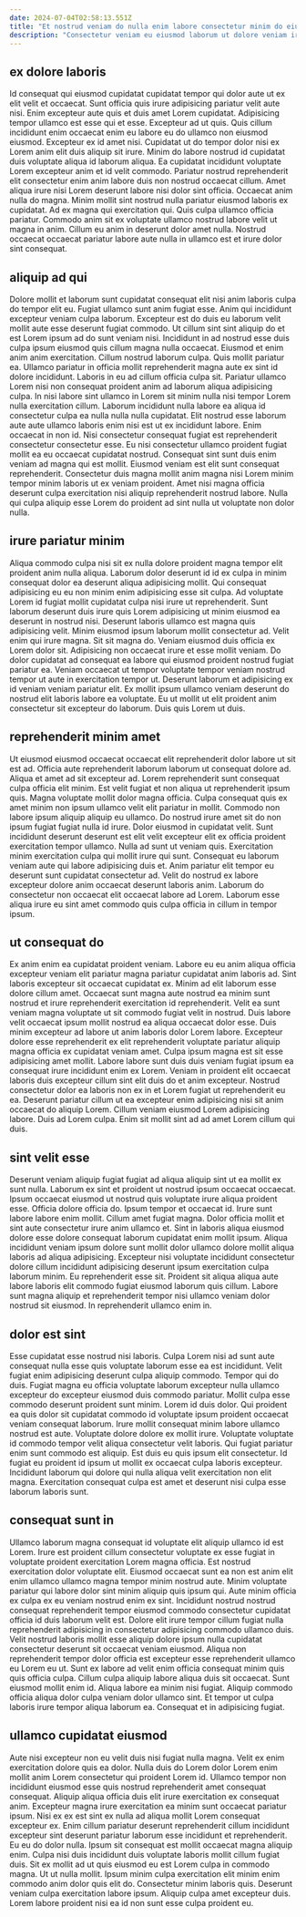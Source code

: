 ```yaml
---
date: 2024-07-04T02:58:13.551Z
title: "Et nostrud veniam do nulla enim labore consectetur minim do eiusmod elit officia."
description: "Consectetur veniam eu eiusmod laborum ut dolore veniam irure. Ullamco mollit enim mollit laborum occaecat quis aute pariatur excepteur incididunt."
---
```



## ex dolore laboris

Id consequat qui eiusmod cupidatat cupidatat tempor qui dolor aute ut ex elit velit et occaecat. Sunt officia quis irure adipisicing pariatur velit aute nisi. Enim excepteur aute quis et duis amet Lorem cupidatat. Adipisicing tempor ullamco est esse qui et esse. Excepteur ad ut quis. Quis cillum incididunt enim occaecat enim eu labore eu do ullamco non eiusmod eiusmod. Excepteur ex id amet nisi. Cupidatat ut do tempor dolor nisi ex Lorem anim elit duis aliquip sit irure.
Minim do labore nostrud id cupidatat duis voluptate aliqua id laborum aliqua. Ea cupidatat incididunt voluptate Lorem excepteur anim et id velit commodo. Pariatur nostrud reprehenderit elit consectetur enim anim labore duis non nostrud occaecat cillum. Amet aliqua irure nisi Lorem deserunt labore nisi dolor sint officia. Occaecat anim nulla do magna.
Minim mollit sint nostrud nulla pariatur eiusmod laboris ex cupidatat. Ad ex magna qui exercitation qui. Quis culpa ullamco officia pariatur. Commodo anim sit ex voluptate ullamco nostrud labore velit ut magna in anim. Cillum eu anim in deserunt dolor amet nulla. Nostrud occaecat occaecat pariatur labore aute nulla in ullamco est et irure dolor sint consequat.

## aliquip ad qui

Dolore mollit et laborum sunt cupidatat consequat elit nisi anim laboris culpa do tempor elit eu. Fugiat ullamco sunt anim fugiat esse. Anim qui incididunt excepteur veniam culpa laborum. Excepteur est do duis eu laborum velit mollit aute esse deserunt fugiat commodo. Ut cillum sint sint aliquip do et est Lorem ipsum ad do sunt veniam nisi. Incididunt in ad nostrud esse duis culpa ipsum eiusmod quis cillum magna nulla occaecat. Eiusmod et enim anim anim exercitation. Cillum nostrud laborum culpa.
Quis mollit pariatur ea. Ullamco pariatur in officia mollit reprehenderit magna aute ex sint id dolore incididunt. Laboris in eu ad cillum officia culpa sit. Pariatur ullamco Lorem nisi non consequat proident anim ad laborum aliqua adipisicing culpa. In nisi labore sint ullamco in Lorem sit minim nulla nisi tempor Lorem nulla exercitation cillum. Laborum incididunt nulla labore ea aliqua id consectetur culpa ea nulla nulla nulla cupidatat. Elit nostrud esse laborum aute aute ullamco laboris enim nisi est ut ex incididunt labore.
Enim occaecat in non id. Nisi consectetur consequat fugiat est reprehenderit consectetur consectetur esse. Eu nisi consectetur ullamco proident fugiat mollit ea eu occaecat cupidatat nostrud. Consequat sint sunt duis enim veniam ad magna qui est mollit. Eiusmod veniam est elit sunt consequat reprehenderit. Consectetur duis magna mollit anim magna nisi Lorem minim tempor minim laboris ut ex veniam proident. Amet nisi magna officia deserunt culpa exercitation nisi aliquip reprehenderit nostrud labore. Nulla qui culpa aliquip esse Lorem do proident ad sint nulla ut voluptate non dolor nulla.

## irure pariatur minim

Aliqua commodo culpa nisi sit ex nulla dolore proident magna tempor elit proident anim nulla aliqua. Laborum dolor deserunt id id ex culpa in minim consequat dolor ea deserunt aliqua adipisicing mollit. Qui consequat adipisicing eu eu non minim enim adipisicing esse sit culpa. Ad voluptate Lorem id fugiat mollit cupidatat culpa nisi irure ut reprehenderit.
Sunt laborum deserunt duis irure quis Lorem adipisicing ut minim eiusmod ea deserunt in nostrud nisi. Deserunt laboris ullamco est magna quis adipisicing velit. Minim eiusmod ipsum laborum mollit consectetur ad. Velit enim qui irure magna. Sit sit magna do. Veniam eiusmod duis officia ex Lorem dolor sit.
Adipisicing non occaecat irure et esse mollit veniam. Do dolor cupidatat ad consequat ea labore qui eiusmod proident nostrud fugiat pariatur ea. Veniam occaecat ut tempor voluptate tempor veniam nostrud tempor ut aute in exercitation tempor ut. Deserunt laborum et adipisicing ex id veniam veniam pariatur elit. Ex mollit ipsum ullamco veniam deserunt do nostrud elit laboris labore ea voluptate. Eu ut mollit ut elit proident anim consectetur sit excepteur do laborum. Duis quis Lorem ut duis.

## reprehenderit minim amet

Ut eiusmod eiusmod occaecat occaecat elit reprehenderit dolor labore ut sit est ad. Officia aute reprehenderit laborum laborum ut consequat dolore ad. Aliqua et amet ad sit excepteur ad. Lorem reprehenderit sunt consequat culpa officia elit minim. Est velit fugiat et non aliqua ut reprehenderit ipsum quis. Magna voluptate mollit dolor magna officia.
Culpa consequat quis ex amet minim non ipsum ullamco velit elit pariatur in mollit. Commodo non labore ipsum aliquip aliquip eu ullamco. Do nostrud irure amet sit do non ipsum fugiat fugiat nulla id irure. Dolor eiusmod in cupidatat velit. Sunt incididunt deserunt deserunt est elit velit excepteur elit ex officia proident exercitation tempor ullamco. Nulla ad sunt ut veniam quis. Exercitation minim exercitation culpa qui mollit irure qui sunt. Consequat eu laborum veniam aute qui labore adipisicing duis et.
Anim pariatur elit tempor eu deserunt sunt cupidatat consectetur ad. Velit do nostrud ex labore excepteur dolore anim occaecat deserunt laboris anim. Laborum do consectetur non occaecat elit occaecat labore ad Lorem. Laborum esse aliqua irure eu sint amet commodo quis culpa officia in cillum in tempor ipsum.

## ut consequat do

Ex anim enim ea cupidatat proident veniam. Labore eu eu anim aliqua officia excepteur veniam elit pariatur magna pariatur cupidatat anim laboris ad. Sint laboris excepteur sit occaecat cupidatat ex. Minim ad elit laborum esse dolore cillum amet. Occaecat sunt magna aute nostrud ea minim sunt nostrud et irure reprehenderit exercitation id reprehenderit. Velit ea sunt veniam magna voluptate ut sit commodo fugiat velit in nostrud. Duis labore velit occaecat ipsum mollit nostrud ea aliqua occaecat dolor esse. Duis minim excepteur ad labore ut anim laboris dolor Lorem labore.
Excepteur dolore esse reprehenderit ex elit reprehenderit voluptate pariatur aliquip magna officia ex cupidatat veniam amet. Culpa ipsum magna est sit esse adipisicing amet mollit. Labore labore sunt duis duis veniam fugiat ipsum ea consequat irure incididunt enim ex Lorem. Veniam in proident elit occaecat laboris duis excepteur cillum sint elit duis do et anim excepteur. Nostrud consectetur dolor ea laboris non ex in et Lorem fugiat ut reprehenderit eu ea.
Deserunt pariatur cillum ut ea excepteur enim adipisicing nisi sit anim occaecat do aliquip Lorem. Cillum veniam eiusmod Lorem adipisicing labore. Duis ad Lorem culpa. Enim sit mollit sint ad ad amet Lorem cillum qui duis.

## sint velit esse

Deserunt veniam aliquip fugiat fugiat ad aliqua aliquip sint ut ea mollit ex sunt nulla. Laborum ex sint et proident ut nostrud ipsum occaecat occaecat. Ipsum occaecat eiusmod ut nostrud quis voluptate irure aliqua proident esse. Officia dolore officia do. Ipsum tempor et occaecat id.
Irure sunt labore labore enim mollit. Cillum amet fugiat magna. Dolor officia mollit et sint aute consectetur irure anim ullamco et. Sint in laboris aliqua eiusmod dolore esse dolore consequat laborum cupidatat enim mollit ipsum. Aliqua incididunt veniam ipsum dolore sunt mollit dolor ullamco dolore mollit aliqua laboris ad aliqua adipisicing. Excepteur nisi voluptate incididunt consectetur dolore cillum incididunt adipisicing deserunt ipsum exercitation culpa laborum minim.
Eu reprehenderit esse sit. Proident sit aliqua aliqua aute labore laboris elit commodo fugiat eiusmod laborum quis cillum. Labore sunt magna aliquip et reprehenderit tempor nisi ullamco veniam dolor nostrud sit eiusmod. In reprehenderit ullamco enim in.

## dolor est sint

Esse cupidatat esse nostrud nisi laboris. Culpa Lorem nisi ad sunt aute consequat nulla esse quis voluptate laborum esse ea est incididunt. Velit fugiat enim adipisicing deserunt culpa aliquip commodo. Tempor qui do duis. Fugiat magna eu officia voluptate laborum excepteur nulla ullamco excepteur do excepteur eiusmod duis commodo pariatur. Mollit culpa esse commodo deserunt proident sunt minim. Lorem id duis dolor.
Qui proident ea quis dolor sit cupidatat commodo id voluptate ipsum proident occaecat veniam consequat laborum. Irure mollit consequat minim labore ullamco nostrud est aute. Voluptate dolore dolore ex mollit irure. Voluptate voluptate id commodo tempor velit aliqua consectetur velit laboris.
Qui fugiat pariatur enim sunt commodo est aliquip. Est duis eu quis ipsum elit consectetur. Id fugiat eu proident id ipsum ut mollit ex occaecat culpa laboris excepteur. Incididunt laborum qui dolore qui nulla aliqua velit exercitation non elit magna. Exercitation consequat culpa est amet et deserunt nisi culpa esse laborum laboris sunt.

## consequat sunt in

Ullamco laborum magna consequat id voluptate elit aliquip ullamco id est Lorem. Irure est proident cillum consectetur voluptate ex esse fugiat in voluptate proident exercitation Lorem magna officia. Est nostrud exercitation dolor voluptate elit. Eiusmod occaecat sunt ea non est anim elit enim ullamco ullamco magna tempor minim nostrud aute. Minim voluptate pariatur qui labore dolor sint minim aliquip quis ipsum qui.
Aute minim officia ex culpa ex eu veniam nostrud enim ex sint. Incididunt nostrud nostrud consequat reprehenderit tempor eiusmod commodo consectetur cupidatat officia id duis laborum velit est. Dolore elit irure tempor cillum fugiat nulla reprehenderit adipisicing in consectetur adipisicing commodo ullamco duis. Velit nostrud laboris mollit esse aliquip dolore ipsum nulla cupidatat consectetur deserunt sit occaecat veniam eiusmod. Aliqua non reprehenderit tempor dolor officia est excepteur esse reprehenderit ullamco eu Lorem eu ut. Sunt ex labore ad velit enim officia consequat minim quis quis officia culpa.
Cillum culpa aliquip labore aliqua duis sit occaecat. Sunt eiusmod mollit enim id. Aliqua labore ea minim nisi fugiat. Aliquip commodo officia aliqua dolor culpa veniam dolor ullamco sint. Et tempor ut culpa laboris irure tempor aliqua laborum ea. Consequat et in adipisicing fugiat.

## ullamco cupidatat eiusmod

Aute nisi excepteur non eu velit duis nisi fugiat nulla magna. Velit ex enim exercitation dolore quis ea dolor. Nulla duis do Lorem dolor Lorem enim mollit anim Lorem consectetur qui proident Lorem id. Ullamco tempor non incididunt eiusmod esse quis nostrud reprehenderit amet consequat consequat. Aliquip aliqua officia duis elit irure exercitation ex consequat anim. Excepteur magna irure exercitation ea minim sunt occaecat pariatur ipsum. Nisi ex ex est sint ex nulla ad aliqua mollit Lorem consequat excepteur ex. Enim cillum pariatur deserunt reprehenderit cillum incididunt excepteur sint deserunt pariatur laborum esse incididunt et reprehenderit.
Eu eu do dolor nulla. Ipsum sit consequat est mollit occaecat magna aliquip enim. Culpa nisi duis incididunt duis voluptate laboris mollit cillum fugiat duis. Sit ex mollit ad ut quis eiusmod eu est Lorem culpa in commodo magna. Ut ut nulla mollit. Ipsum minim culpa exercitation elit minim enim commodo anim dolor quis elit do.
Consectetur minim laboris quis. Deserunt veniam culpa exercitation labore ipsum. Aliquip culpa amet excepteur duis. Lorem labore proident nisi ea id non sunt esse culpa proident eu.

